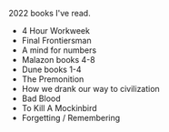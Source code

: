 2022 books I've read.  

* 4 Hour Workweek
* Final Frontiersman
* A mind for numbers
* Malazon books 4-8
* Dune books 1-4
* The Premonition
* How we drank our way to civilization
* Bad Blood
* To Kill A Mockinbird
* Forgetting / Remembering